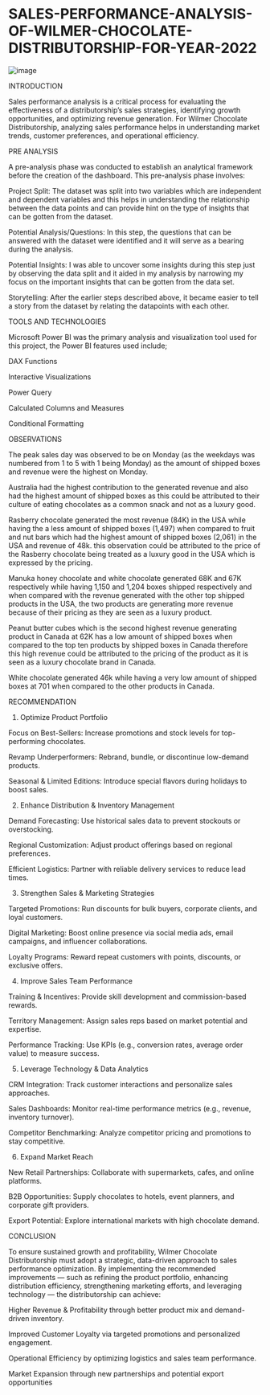 # SALES-PERFORMANCE-ANALYSIS-OF-WILMER-CHOCOLATE-DISTRIBUTORSHIP-FOR-YEAR-2022

![image](https://github.com/user-attachments/assets/abb4818f-71f5-46db-b39e-b696bbc95f76)

INTRODUCTION

Sales performance analysis is a critical process for evaluating the effectiveness of a distributorship’s sales strategies, identifying growth opportunities, and optimizing revenue generation. For Wilmer Chocolate Distributorship, analyzing sales performance helps in understanding market trends, customer preferences, and operational efficiency.

PRE ANALYSIS

A pre-analysis phase was conducted to establish an analytical framework before the creation of the dashboard. This pre-analysis phase involves:

Project Split: The dataset was split into two variables which are independent and dependent variables and this helps in understanding the relationship between the data points and can provide hint on the type of insights that can be gotten from the dataset.

Potential Analysis/Questions: In this step, the questions that can be answered with the dataset were identified and it will serve as a bearing during the analysis.

Potential Insights: I was able to uncover some insights during this step just by observing the data split and it aided in my analysis by narrowing my focus on the important insights that can be gotten from the data set.

Storytelling: After the earlier steps described above, it became easier to tell a story from the dataset by relating the datapoints with each other.

TOOLS AND TECHNOLOGIES

Microsoft Power BI was the primary analysis and visualization tool used for this project, the Power BI features used include;

DAX Functions

Interactive Visualizations

Power Query

Calculated Columns and Measures

Conditional Formatting

OBSERVATIONS

The peak sales day was observed to be on Monday (as the weekdays was numbered from 1 to 5 with 1 being Monday) as the amount of shipped boxes and revenue were the highest on Monday.

Australia had the highest contribution to the generated revenue and also had the highest amount of shipped boxes as this could be attributed to their culture of eating chocolates as a common snack and not as a luxury good.

Rasberry chocolate generated the most revenue (84K) in the USA while having the a less amount of shipped boxes (1,497) when compared to fruit and nut bars which had the highest amount of shipped boxes (2,061) in the USA and revenue of 48k. this observation could be attributed to the price of the Rasberry chocolate being treated as a luxury good in the USA which is expressed by the pricing.

Manuka honey chocolate and white chocolate generated 68K and 67K respectively while having 1,150 and 1,204 boxes shipped respectively and when compared with the revenue generated with the other top shipped products in the USA, the two products are generating more revenue because of their pricing as they are seen as a luxury product.

Peanut butter cubes which is the second highest revenue generating product in Canada at 62K has a low amount of shipped boxes when compared to the top ten products by shipped boxes in Canada therefore this high revenue could be attributed to the pricing of the product as it is seen as a luxury chocolate brand in Canada.

White chocolate generated 46k while having a very low amount of shipped boxes at 701 when compared to the other products in Canada.

RECOMMENDATION

1. Optimize Product Portfolio

Focus on Best-Sellers: Increase promotions and stock levels for top-performing chocolates.

Revamp Underperformers: Rebrand, bundle, or discontinue low-demand products.

Seasonal & Limited Editions: Introduce special flavors during holidays to boost sales.

2. Enhance Distribution & Inventory Management

Demand Forecasting: Use historical sales data to prevent stockouts or overstocking.

Regional Customization: Adjust product offerings based on regional preferences.

Efficient Logistics: Partner with reliable delivery services to reduce lead times.

3. Strengthen Sales & Marketing Strategies

Targeted Promotions: Run discounts for bulk buyers, corporate clients, and loyal customers.

Digital Marketing: Boost online presence via social media ads, email campaigns, and influencer collaborations.

Loyalty Programs: Reward repeat customers with points, discounts, or exclusive offers.

4. Improve Sales Team Performance

Training & Incentives: Provide skill development and commission-based rewards.

Territory Management: Assign sales reps based on market potential and expertise.

Performance Tracking: Use KPIs (e.g., conversion rates, average order value) to measure success.

5. Leverage Technology & Data Analytics

CRM Integration: Track customer interactions and personalize sales approaches.

Sales Dashboards: Monitor real-time performance metrics (e.g., revenue, inventory turnover).

Competitor Benchmarking: Analyze competitor pricing and promotions to stay competitive.

6. Expand Market Reach

New Retail Partnerships: Collaborate with supermarkets, cafes, and online platforms.

B2B Opportunities: Supply chocolates to hotels, event planners, and corporate gift providers.

Export Potential: Explore international markets with high chocolate demand.

CONCLUSION

To ensure sustained growth and profitability, Wilmer Chocolate Distributorship must adopt a strategic, data-driven approach to sales performance optimization. By implementing the recommended improvements — such as refining the product portfolio, enhancing distribution efficiency, strengthening marketing efforts, and leveraging technology — the distributorship can achieve:

Higher Revenue & Profitability through better product mix and demand-driven inventory.

Improved Customer Loyalty via targeted promotions and personalized engagement.

Operational Efficiency by optimizing logistics and sales team performance.

Market Expansion through new partnerships and potential export opportunities

